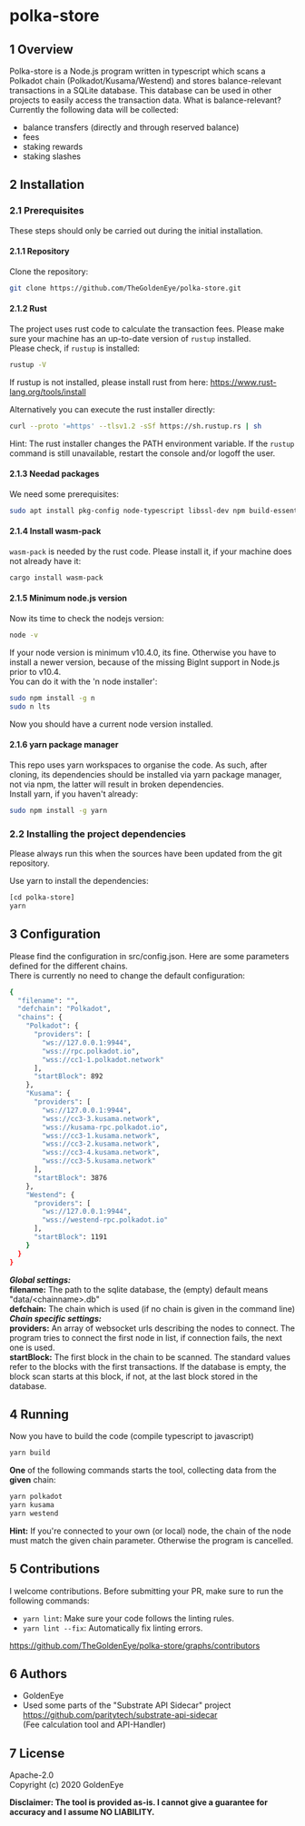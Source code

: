 # polka-store

## 1 Overview

Polka-store is a Node.js program written in typescript which scans a Polkadot chain
(Polkadot/Kusama/Westend) and stores balance-relevant transactions in a SQLite database.
This database can be used in other projects to easily access the transaction data.
What is balance-relevant? Currently the following data will be collected:

- balance transfers (directly and through reserved balance)
- fees
- staking rewards
- staking slashes

## 2 Installation

### 2.1 Prerequisites

These steps should only be carried out during the initial installation.

#### 2.1.1 Repository

Clone the repository:

``` bash
git clone https://github.com/TheGoldenEye/polka-store.git
```

#### 2.1.2 Rust

The project uses rust code to calculate the transaction fees. Please make sure
your machine has an up-to-date version of `rustup` installed.  
Please check, if `rustup` is installed:

``` bash
rustup -V
```

If rustup is not installed, please install rust from here: <https://www.rust-lang.org/tools/install>

Alternatively you can execute the rust installer directly:

``` bash
curl --proto '=https' --tlsv1.2 -sSf https://sh.rustup.rs | sh
```

Hint: The rust installer changes the PATH environment variable.
If the `rustup` command is still unavailable, restart the console and/or logoff the user.

#### 2.1.3 Needad packages

We need some prerequisites:

``` bash
sudo apt install pkg-config node-typescript libssl-dev npm build-essential
```

#### 2.1.4 Install wasm-pack

`wasm-pack` is needed by the rust code.
Please install it, if your machine does not already have it:

``` bash
cargo install wasm-pack
```

#### 2.1.5 Minimum node.js version

Now its time to check the nodejs version:

``` bash
node -v
```

If your node version is minimum v10.4.0, its fine. Otherwise you have to install
a newer version, because of the missing BigInt support in Node.js prior to v10.4.  
You can do it with the 'n node installer':

``` bash
sudo npm install -g n
sudo n lts
```

Now you should have a current node version installed.

#### 2.1.6 yarn package manager

This repo uses yarn workspaces to organise the code.
As such, after cloning, its dependencies should be installed via yarn package manager,
not via npm, the latter will result in broken dependencies.  
Install yarn, if you haven't already:

``` bash
sudo npm install -g yarn
```

### 2.2 Installing the project dependencies

Please always run this when the sources have been updated from the git repository.

Use yarn to install the dependencies:

``` bash
[cd polka-store]
yarn
```

## 3 Configuration

Please find the configuration in src/config.json.
Here are some parameters defined for the different chains.  
There is currently no need to change the default configuration:

``` bash
{
  "filename": "",
  "defchain": "Polkadot",
  "chains": {
    "Polkadot": {
      "providers": [
        "ws://127.0.0.1:9944",
        "wss://rpc.polkadot.io",
        "wss://cc1-1.polkadot.network"
      ],
      "startBlock": 892
    },
    "Kusama": {
      "providers": [
        "ws://127.0.0.1:9944",
        "wss://cc3-3.kusama.network",
        "wss://kusama-rpc.polkadot.io",
        "wss://cc3-1.kusama.network",
        "wss://cc3-2.kusama.network",
        "wss://cc3-4.kusama.network",
        "wss://cc3-5.kusama.network"
      ],
      "startBlock": 3876
    },
    "Westend": {
      "providers": [
        "ws://127.0.0.1:9944",
        "wss://westend-rpc.polkadot.io"
      ],
      "startBlock": 1191
    }
  }
}
```

**_Global settings:_**  
**filename:** The path to the sqlite database, the (empty) default means "data/\<chainname\>.db"  
**defchain:** The chain which is used (if no chain is given in the command line)  
**_Chain specific settings:_**  
**providers:** An array of websocket urls describing the nodes to connect. The program tries to connect the first node in list, if connection fails, the next one is used.  
**startBlock:** The first block in the chain to be scanned. The standard values refer to the blocks with the first transactions.
If the database is empty, the block scan starts at this block, if not, at the last block stored in the database.

## 4 Running

Now you have to build the code (compile typescript to javascript)

``` bash
yarn build
```

**One** of the following commands starts the tool, collecting data from the **given** chain:

``` bash
yarn polkadot
yarn kusama
yarn westend
```

**Hint:** If you're connected to your own (or local) node, the chain of the node must match the given chain parameter.
Otherwise the program is cancelled.

## 5 Contributions

I welcome contributions. Before submitting your PR, make sure to run the following commands:

- `yarn lint`: Make sure your code follows the linting rules.
- `yarn lint --fix`: Automatically fix linting errors.

<https://github.com/TheGoldenEye/polka-store/graphs/contributors>

## 6 Authors

- GoldenEye
- Used some parts of the "Substrate API Sidecar" project <https://github.com/paritytech/substrate-api-sidecar>  
  (Fee calculation tool and API-Handler)

## 7 License

Apache-2.0  
Copyright (c) 2020 GoldenEye

**Disclaimer:
The tool is provided as-is. I cannot give a guarantee for accuracy and I assume NO LIABILITY.**
